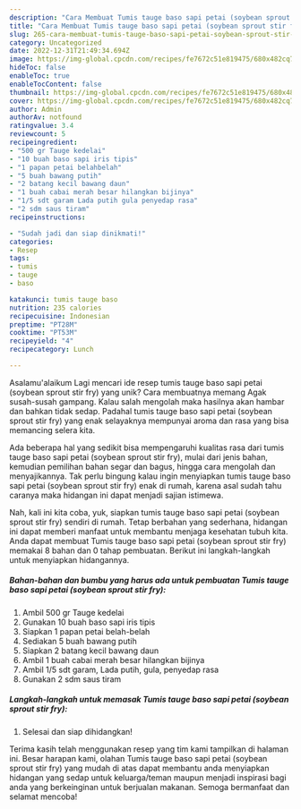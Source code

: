 ```yaml
---
description: "Cara Membuat Tumis tauge baso sapi petai (soybean sprout stir fry){ yang Lezat"
title: "Cara Membuat Tumis tauge baso sapi petai (soybean sprout stir fry){ yang Lezat"
slug: 265-cara-membuat-tumis-tauge-baso-sapi-petai-soybean-sprout-stir-fry-yang-lezat
category: Uncategorized
date: 2022-12-31T21:49:34.694Z
image: https://img-global.cpcdn.com/recipes/fe7672c51e819475/680x482cq70/tumis-tauge-baso-sapi-petai-soybean-sprout-stir-fry-foto-resep-utama.jpg
hideToc: false
enableToc: true
enableTocContent: false
thumbnail: https://img-global.cpcdn.com/recipes/fe7672c51e819475/680x482cq70/tumis-tauge-baso-sapi-petai-soybean-sprout-stir-fry-foto-resep-utama.jpg
cover: https://img-global.cpcdn.com/recipes/fe7672c51e819475/680x482cq70/tumis-tauge-baso-sapi-petai-soybean-sprout-stir-fry-foto-resep-utama.jpg
author: Admin
authorAv: notfound
ratingvalue: 3.4
reviewcount: 5
recipeingredient:
- "500 gr Tauge kedelai"
- "10 buah baso sapi iris tipis"
- "1 papan petai belahbelah"
- "5 buah bawang putih"
- "2 batang kecil bawang daun"
- "1 buah cabai merah besar hilangkan bijinya"
- "1/5 sdt garam Lada putih gula penyedap rasa"
- "2 sdm saus tiram"
recipeinstructions:

- "Sudah jadi dan siap dinikmati!"
categories:
- Resep
tags:
- tumis
- tauge
- baso

katakunci: tumis tauge baso 
nutrition: 235 calories
recipecuisine: Indonesian
preptime: "PT28M"
cooktime: "PT53M"
recipeyield: "4"
recipecategory: Lunch

---
```



Asalamu'alaikum Lagi mencari ide resep tumis tauge baso sapi petai (soybean sprout stir fry) yang unik? Cara membuatnya memang Agak susah-susah gampang. Kalau salah mengolah maka hasilnya akan hambar dan bahkan tidak sedap. Padahal tumis tauge baso sapi petai (soybean sprout stir fry) yang enak selayaknya mempunyai aroma dan rasa yang bisa memancing selera kita.


Ada beberapa hal yang sedikit bisa mempengaruhi kualitas rasa dari tumis tauge baso sapi petai (soybean sprout stir fry), mulai dari jenis bahan, kemudian pemilihan bahan segar dan bagus, hingga cara mengolah dan menyajikannya. Tak perlu bingung kalau ingin menyiapkan tumis tauge baso sapi petai (soybean sprout stir fry) enak di rumah, karena asal sudah tahu caranya maka hidangan ini dapat menjadi sajian istimewa.




Nah, kali ini kita coba, yuk, siapkan tumis tauge baso sapi petai (soybean sprout stir fry) sendiri di rumah. Tetap berbahan yang sederhana, hidangan ini dapat memberi manfaat untuk membantu menjaga kesehatan tubuh kita. Anda dapat membuat Tumis tauge baso sapi petai (soybean sprout stir fry) memakai 8 bahan dan 0 tahap pembuatan. Berikut ini langkah-langkah untuk menyiapkan hidangannya.

<!--inarticleads1-->

##### Bahan-bahan dan bumbu yang harus ada untuk pembuatan Tumis tauge baso sapi petai (soybean sprout stir fry):

1. Ambil 500 gr Tauge kedelai
1. Gunakan 10 buah baso sapi iris tipis
1. Siapkan 1 papan petai belah-belah
1. Sediakan 5 buah bawang putih
1. Siapkan 2 batang kecil bawang daun
1. Ambil 1 buah cabai merah besar hilangkan bijinya
1. Ambil 1/5 sdt garam, Lada putih, gula, penyedap rasa
1. Gunakan 2 sdm saus tiram




<!--inarticleads2-->

##### Langkah-langkah untuk memasak Tumis tauge baso sapi petai (soybean sprout stir fry):


1. Selesai dan siap dihidangkan!



Terima kasih telah menggunakan resep yang tim kami tampilkan di halaman ini. Besar harapan kami, olahan Tumis tauge baso sapi petai (soybean sprout stir fry) yang mudah di atas dapat membantu anda menyiapkan hidangan yang sedap untuk keluarga/teman maupun menjadi inspirasi bagi anda yang berkeinginan untuk berjualan makanan. Semoga bermanfaat dan selamat mencoba!
